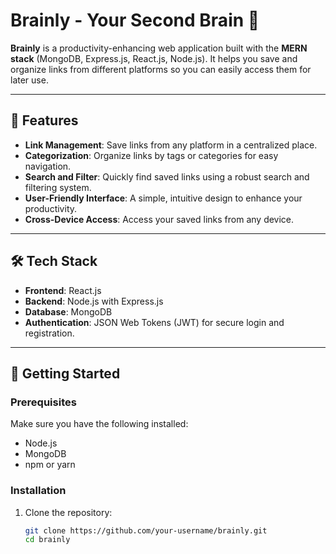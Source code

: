 # Brainly - Your Second Brain 🧠

**Brainly** is a productivity-enhancing web application built with the **MERN stack** (MongoDB, Express.js, React.js, Node.js). It helps you save and organize links from different platforms so you can easily access them for later use.

---

## 🌟 Features

- **Link Management**: Save links from any platform in a centralized place.
- **Categorization**: Organize links by tags or categories for easy navigation.
- **Search and Filter**: Quickly find saved links using a robust search and filtering system.
- **User-Friendly Interface**: A simple, intuitive design to enhance your productivity.
- **Cross-Device Access**: Access your saved links from any device.

---

## 🛠️ Tech Stack

- **Frontend**: React.js
- **Backend**: Node.js with Express.js
- **Database**: MongoDB
- **Authentication**: JSON Web Tokens (JWT) for secure login and registration.

---

## 🚀 Getting Started

### Prerequisites

Make sure you have the following installed:
- Node.js
- MongoDB
- npm or yarn

### Installation

1. Clone the repository:
   ```bash
   git clone https://github.com/your-username/brainly.git
   cd brainly
